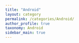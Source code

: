 ```yaml
---
title: "Android"
layout: category
permalink: /categories/Android/
author_profile: true
taxonomy: Android
sidebar_main: true
---
```








